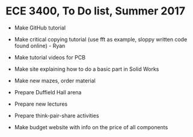 
# ECE 3400, To Do list, Summer 2017

* Make GitHub tutorial
* Make critical copying tutorial (use fft as example, sloppy written code found online) - Ryan
* Make tutorial videos for PCB
* Make site explaining how to do a basic part in Solid Works
* Make new mazes, order material
* Prepare Duffield Hall arena

* Prepare new lectures
* Prepare think-pair-share activities
* Make budget website with info on the price of all components

